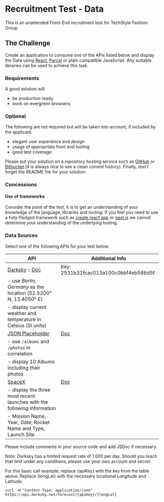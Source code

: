 # Recruitment Test - Data
This is an unattended Front-End recruitment test for TechStyle Fashion Group 

## The Challenge
Create an application to consume one of the APIs listed below and display the Data using [React](https://facebook.github.io/react), [Parcel](https://github.com/parcel-bundler/parcel) or plain compatible JavaScript. Any suitable libraries can be used to achieve this task.

### Requirements
A good solution will
* be production ready
* work on evergreen browsers

### Optional
The following are not required but will be taken into account, if included by the applicant.
* elegant user experience and design
* usage of _appropriate_ front end tooling
* good test coverage

Please put your solution on a repository hosting service such as [GitHub](https://github.com) or [Bitbucket](https://bitbucket.org) (it is always nice to see a clean commit history). Finally, don't forget the README file for your solution.

### Concessions

#### Use of frameworks
Consider the point of the test, it is to get an understanding of your knowledge of the language, libraries and tooling. If you feel you need to use a fully-fledged framework such as [create react app](https://github.com/facebookincubator/create-react-app) or [next.js](https://github.com/zeit/next.js) we cannot determine your understanding of the underlying tooling.

### Data Sources
Select one of the following APIs for your test below.

| API                                                                      | Additional Info                             |
|--------------------------------------------------------------------------|---------------------------------------------|
| [Darksky](https://darksky.net/dev) :: [Doc](https://darksky.net/dev/docs)| Key: 2531b31fcac013a100c0bbf4eb586d5f       |
| - use _Berlin, Germany_ as the location (52.5200° N, 13.4050° E)         |                                             |
| - display current weather and temperature in Celsius (SI units)          |                                             |
| [JSON Placeholder](http://jsonplaceholder.typicode.com)                  | [Doc](https://jsonplaceholder.typicode.com/)|
| - use `/albums` and `/photos` in correlation                             |                                             |
| - display 10 Albums including their photos                               |                                             |
| [SpaceX](https://api.spacexdata.com/v3/launches)                         | [Doc](https://docs.spacexdata.com/)         |
| - display the three most recent launches with the following information  |                                             |
| - Mission Name, Year, Date, Rocket Name and Type, Launch Site            |                                             |

Please include comments in your source code and add JSDoc if necessary.

*Note:* Darksky has a limited request rate of 1.000 per day. Should you reach that limit under any conditions, please use your own account and secret.

For this basic call example, replace {apiKey} with the key from the table above. Replace {longLat} with the necessary locational Longitude and Latitude.

```
curl -H "Content-Type: application/json" https://api.darksky.net/forecast/{apiKey}/{longLat}
```
